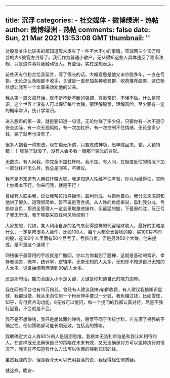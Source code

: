 
---
title: 沉浮
categories: 
    - 社交媒体
    - 微博绿洲 - 热帖
author: 微博绿洲 - 热帖
comments: false
date: Sun, 21 Mar 2021 13:53:08 GMT
thumbnail: ''
---

<div>   
<p>对股票关注比较多的都知道周末发生了一件不大不小的事情，雪球网三个10万粉丝的大V被官方封号了。我们作为普通小散户，无从得知这些人具体违反了哪条法规，只是这件事对我触动很大。有些话，实在是想表达。</p><p>前些天有位粉丝给我留言，写了很长的话，大概意思是他父亲炒股多年，一直在亏损，无论怎么劝阻都不收手，关键是一直参加各种收费群，收费推荐股票，这位粉丝想让我写一个文章来劝劝他的父亲。</p><p>我从第一篇文章开始，就不断不断不断的强调，尊重常识，不懂不做。什么是常识，这个世界上没有人可以保证每年大赚，要理解股票，理解风险，至少要有一定的概率常识，统计学常识。</p><p>进入股市的第一课，就是要知道一句话，无论你赚了多少倍，只要你有一次不遵守安全边际，有一次无视风险，有一次加杠杆，有一次控制不住情绪，无论是多少钱，输了就再也没有了。</p><p>很多人抱着一种想法，现在输无所谓，只要炼成神功，迟早赚回来。错，大错特错！！ 钱输了就没了，没有人会多看一眼那个输光的背影。</p><p>无数次，有人问我，你完全不加杠杆吗，我不加。有人问，在极度低估的情况下加一部分杠杆怎么样，我总是回答，不建议。</p><p>我不是不知道有人用杠杆赚大钱，我是知道人性经不住考验，你以为经得住，实际上你根本不行。你来问我，就是不行！</p><p>曾经有人联系我，说让我帮忙指导操作，盈利分成，亏损他自负。我分文未取的和他讲了很久。道理很简单，暂不说是否合规。从人性的角度来说，盈利我分成，亏损你自负，那资金管理人一定会采取激进操作，买最猛的股，下最重的注，反正亏了我无所谓，我干嘛要采取任何风险控制？</p><p>大家想想，假如，某人利用自身的名气来获得这样的代客理财收入，最好的策略是什么，一定是帮很多人操作，比如100人，每个人都全仓最猛的股，买100只不同的股，这100个人里面有50个巨亏了，亏损自负。但是另外50个大赚，他来提成。是不是这个道理？</p><p>网络骗子最常用的手段就是广撒网，你以为你看到了股神，这就是基础的常识，幸存者偏差，概率，统计学，逻辑学。无奈无知的人太多，无知却不知道自己无知的人太多。说谁抽烟喝酒活到99的人太多。</p><p>还是那句话，能力范围大小不是关键，关键是你知道自己的能力边界。</p><p>我在网络平台也有10万粉丝，曾经有人建议我搞vip群收费，有人建议我搞知识星球，我都没做，我从未向任何一个粉丝伸手要过一分钱，我也赚过钱，比如雪球，知乎，有付费咨询功能，8元钱可以提问，每一个提问的我都认真对待，尽量不强行回答，不会就是不会。</p><p>我不是不想赚钱，我只是想体面的赚钱，股票不同于传统学科，它充满了极强的不确定性。任何策略都可能长期无效，包括我的策略。</p><p>我敢确定大众人群90%的人是短期思维，我根本无法判断谁是和我认知相符的人。在这样既无法确保自己的策略在未来有效，又无法确保对方可以坚持执行的情况下，我实在不知道有什么方法可以体面的赚到知识的钱。</p><p>虽然我赚的少，但是我今天可以光明磊落的说，我经得起任何质疑。</p><p>就这样，晚安~</p>  
</div>
            